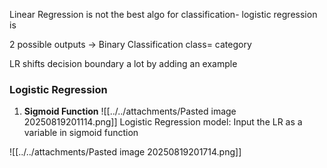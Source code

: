 Linear Regression is not the best algo for classification- logistic regression is

2 possible outputs -> Binary Classification
class= category

LR shifts decision boundary a lot by adding an example

### Logistic Regression

1. **Sigmoid Function**
![[../../attachments/Pasted image 20250819201114.png]]
Logistic Regression model: Input the LR as a variable in sigmoid function

![[../../attachments/Pasted image 20250819201714.png]]
